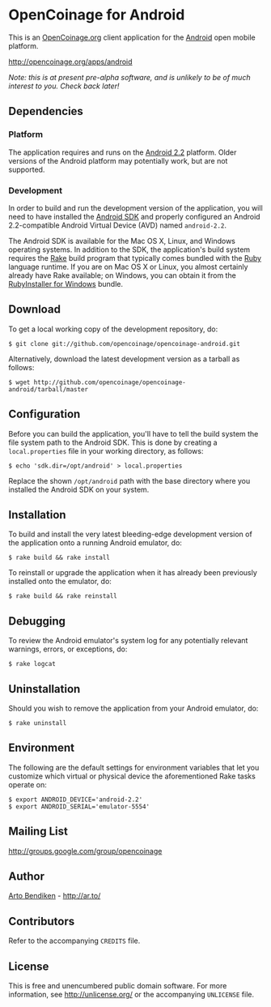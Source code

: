 OpenCoinage for Android
=======================

This is an [OpenCoinage.org][OpenCoinage] client application for the
[Android][] open mobile platform.

<http://opencoinage.org/apps/android>

_Note: this is at present pre-alpha software, and is unlikely to be of much
interest to you. Check back later!_

Dependencies
------------

### Platform

The application requires and runs on the [Android 2.2][] platform. Older
versions of the Android platform may potentially work, but are not
supported.

### Development

In order to build and run the development version of the application, you
will need to have installed the [Android SDK][] and properly configured an
Android 2.2-compatible Android Virtual Device (AVD) named `android-2.2`.

The Android SDK is available for the Mac OS X, Linux, and Windows operating
systems. In addition to the SDK, the application's build system requires the
[Rake][] build program that typically comes bundled with the [Ruby][]
language runtime. If you are on Mac OS X or Linux, you almost certainly
already have Rake available; on Windows, you can obtain it from the
[RubyInstaller for Windows](http://rubyinstaller.org/) bundle.

Download
--------

To get a local working copy of the development repository, do:

    $ git clone git://github.com/opencoinage/opencoinage-android.git

Alternatively, download the latest development version as a tarball as
follows:

    $ wget http://github.com/opencoinage/opencoinage-android/tarball/master

Configuration
-------------

Before you can build the application, you'll have to tell the build system
the file system path to the Android SDK. This is done by creating a
`local.properties` file in your working directory, as follows:

    $ echo 'sdk.dir=/opt/android' > local.properties

Replace the shown `/opt/android` path with the base directory where you
installed the Android SDK on your system.

Installation
------------

To build and install the very latest bleeding-edge development version of
the application onto a running Android emulator, do:

    $ rake build && rake install

To reinstall or upgrade the application when it has already been previously
installed onto the emulator, do:

    $ rake build && rake reinstall

Debugging
---------

To review the Android emulator's system log for any potentially relevant
warnings, errors, or exceptions, do:

    $ rake logcat

Uninstallation
--------------

Should you wish to remove the application from your Android emulator, do:

    $ rake uninstall

Environment
-----------

The following are the default settings for environment variables that let
you customize which virtual or physical device the aforementioned Rake tasks
operate on:

    $ export ANDROID_DEVICE='android-2.2'
    $ export ANDROID_SERIAL='emulator-5554'

Mailing List
------------

<http://groups.google.com/group/opencoinage>

Author
------

[Arto Bendiken](mailto:arto.bendiken@gmail.com) - <http://ar.to/>

Contributors
------------

Refer to the accompanying `CREDITS` file.

License
-------

This is free and unencumbered public domain software. For more information,
see <http://unlicense.org/> or the accompanying `UNLICENSE` file.

[OpenCoinage]: http://opencoinage.org/
[Ruby]:        http://ruby-lang.org/
[Rake]:        http://rake.rubyforge.org/
[Android]:     http://en.wikipedia.org/wiki/Android_(operating_system)
[Android SDK]: http://developer.android.com/sdk/
[Android 2.2]: http://developer.android.com/sdk/android-2.2.html
